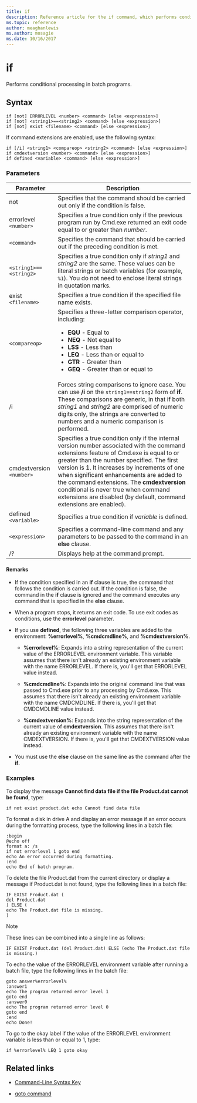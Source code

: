 ```yaml
---
title: if
description: Reference article for the if command, which performs conditional processing in batch programs.
ms.topic: reference
author: meaghanlewis
ms.author: mosagie
ms.date: 10/16/2017
---
```


# if

Performs conditional processing in batch programs.

## Syntax

```
if [not] ERRORLEVEL <number> <command> [else <expression>]
if [not] <string1>==<string2> <command> [else <expression>]
if [not] exist <filename> <command> [else <expression>]
```

If command extensions are enabled, use the following syntax:

```
if [/i] <string1> <compareop> <string2> <command> [else <expression>]
if cmdextversion <number> <command> [else <expression>]
if defined <variable> <command> [else <expression>]
```

### Parameters

| Parameter | Description |
| --------- |------------ |
| not | Specifies that the command should be carried out only if the condition is false. |
| errorlevel `<number>` | Specifies a true condition only if the previous program run by Cmd.exe returned an exit code equal to or greater than *number*. |
| `<command>` | Specifies the command that should be carried out if the preceding condition is met. |
| `<string1>==<string2>` | Specifies a true condition only if *string1* and *string2* are the same. These values can be literal strings or batch variables (for example, `%1`). You do not need to enclose literal strings in quotation marks. |
| exist `<filename>` | Specifies a true condition if the specified file name exists. |
| `<compareop>` | Specifies a three-letter comparison operator, including:<ul><li>**EQU** - Equal to</li><li>**NEQ** - Not equal to</li><li>**LSS** - Less than</li><li>**LEQ** - Less than or equal to</li><li>**GTR** - Greater than</li><li>**GEQ** - Greater than or equal to</li></ul> |
| /i | Forces string comparisons to ignore case. You can use **/i** on the `string1==string2` form of **if**. These comparisons are generic, in that if both *string1* and *string2* are comprised of numeric digits only, the strings are converted to numbers and a numeric comparison is performed. |
| cmdextversion `<number>` | Specifies a true condition only if the internal version number associated with the command extensions feature of Cmd.exe is equal to or greater than the number specified. The first version is 1. It increases by increments of one when significant enhancements are added to the command extensions. The **cmdextversion** conditional is never true when command extensions are disabled (by default, command extensions are enabled). |
| defined `<variable>` | Specifies a true condition if *variable* is defined. |
| `<expression>` | Specifies a command-line command and any parameters to be passed to the command in an **else** clause. |
| /? | Displays help at the command prompt. |

#### Remarks

- If the condition specified in an **if** clause is true, the command that follows the condition is carried out. If the condition is false, the command in the **if** clause is ignored and the command executes any command that is specified in the **else** clause.

- When a program stops, it returns an exit code. To use exit codes as conditions, use the **errorlevel** parameter.

- If you use **defined**, the following three variables are added to the environment: **%errorlevel%**, **%cmdcmdline%**, and **%cmdextversion%**.

  - **%errorlevel%**: Expands into a string representation of the current value of the ERRORLEVEL environment variable. This variable assumes that there isn't already an existing environment variable with the name ERRORLEVEL. If there is, you'll get that ERRORLEVEL value instead.

  - **%cmdcmdline%**: Expands into the original command line that was passed to Cmd.exe prior to any processing by Cmd.exe. This assumes that there isn't already an existing environment variable with the name CMDCMDLINE. If there is, you'll get that CMDCMDLINE value instead.

  - **%cmdextversion%**: Expands into the string representation of the current value of **cmdextversion**. This assumes that there isn't already an existing environment variable with the name CMDEXTVERSION. If there is, you'll get that CMDEXTVERSION value instead.

- You must use the **else** clause on the same line as the command after the **if**.

### Examples

To display the message **Cannot find data file if the file Product.dat cannot be found**, type:

```
if not exist product.dat echo Cannot find data file
```

To format a disk in drive A and display an error message if an error occurs during the formatting process, type the following lines in a batch file:

```
:begin
@echo off
format a: /s
if not errorlevel 1 goto end
echo An error occurred during formatting.
:end
echo End of batch program.
```

To delete the file Product.dat from the current directory or display a message if Product.dat is not found, type the following lines in a batch file:

```
IF EXIST Product.dat (
del Product.dat
) ELSE (
echo The Product.dat file is missing.
)
```

> [!NOTE]
> These lines can be combined into a single line as follows:
> ```
> IF EXIST Product.dat (del Product.dat) ELSE (echo The Product.dat file is missing.)
> ```

To echo the value of the ERRORLEVEL environment variable after running a batch file, type the following lines in the batch file:

```
goto answer%errorlevel%
:answer1
echo The program returned error level 1
goto end
:answer0
echo The program returned error level 0
goto end
:end
echo Done!
```

To go to the okay label if the value of the ERRORLEVEL environment variable is less than or equal to 1, type:

```
if %errorlevel% LEQ 1 goto okay
```

## Related links

- [Command-Line Syntax Key](command-line-syntax-key.md)

- [goto command](goto.md)
